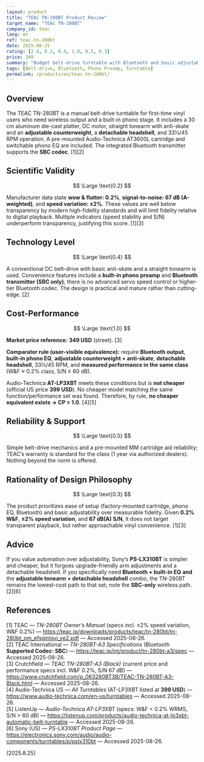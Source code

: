 ```yaml
---
layout: product
title: "TEAC TN-280BT Product Review"
target_name: "TEAC TN-280BT"
company_id: teac
lang: en
ref: teac-tn-280bt
date: 2025-08-25
rating: [2.4, 0.2, 0.4, 1.0, 0.5, 0.3]
price: 349
summary: "Budget belt-drive turntable with Bluetooth and basic adjustability; measured performance is limited, but no cheaper model matches its feature/performance set"
tags: [Belt-drive, Bluetooth, Phono Preamp, Turntable]
permalink: /products/en/teac-tn-280bt/
---
```

## Overview

The TEAC TN-280BT is a manual belt-drive turntable for first-time vinyl users who need wireless output and a built-in phono stage. It includes a 30 cm aluminum die-cast platter, DC motor, straight tonearm with anti-skate and an **adjustable counterweight**, a **detachable headshell**, and 33⅓/45 RPM operation. A pre-mounted Audio-Technica AT3600L cartridge and switchable phono EQ are included. The integrated Bluetooth transmitter supports the **SBC codec**. [1][2]

## Scientific Validity

$$ \Large \text{0.2} $$

Manufacturer data state **wow & flutter: 0.2%**, **signal-to-noise: 67 dB (A-weighted)**, and **speed variation: ±2%**. These values are well below transparency by modern high-fidelity standards and will limit fidelity relative to digital playback. Multiple indicators (speed stability and S/N) underperform transparency, justifying this score. [1][3]

## Technology Level

$$ \Large \text{0.4} $$

A conventional DC belt-drive with basic anti-skate and a straight tonearm is used. Convenience features include a **built-in phono preamp** and **Bluetooth transmitter (SBC only)**; there is no advanced servo speed control or higher-tier Bluetooth codec. The design is practical and mature rather than cutting-edge. [2]

## Cost-Performance

$$ \Large \text{1.0} $$

**Market price reference:** **349 USD** (street). [3]

**Comparator rule (user-visible equivalence):** require **Bluetooth output**, **built-in phono EQ**, **adjustable counterweight + anti-skate**, **detachable headshell**, 33⅓/45 RPM, and **measured performance in the same class** (W&F ≈ 0.2% class, S/N ≥ 60 dB).

Audio-Technica **AT-LP3XBT** meets these conditions but is **not cheaper** (official US price **399 USD**). No cheaper model matching the same function/performance set was found. Therefore, by rule, **no cheaper equivalent exists → CP = 1.0**. [4][5]

## Reliability & Support

$$ \Large \text{0.5} $$

Simple belt-drive mechanics and a pre-mounted MM cartridge aid reliability; TEAC’s warranty is standard for the class (1 year via authorized dealers). Nothing beyond the norm is offered.

## Rationality of Design Philosophy

$$ \Large \text{0.3} $$

The product prioritizes ease of setup (factory-mounted cartridge, phono EQ, Bluetooth) and basic adjustability over measurable fidelity. Given **0.2% W&F**, **±2% speed variation**, and **67 dB(A) S/N**, it does not target transparent playback, but rather approachable vinyl convenience. [1][3]

## Advice

If you value automation over adjustability, Sony’s **PS-LX310BT** is simpler and cheaper, but it forgoes upgrade-friendly arm adjustments and a detachable headshell. If you specifically need **Bluetooth + built-in EQ** **and** the **adjustable tonearm + detachable headshell** combo, the TN-280BT remains the lowest-cost path to that set; note the **SBC-only** wireless path. [2][6]

## References

[1] TEAC — *TN-280BT Owner’s Manual* (specs incl. ±2% speed variation, W&F 0.2%) — https://teac.jp/downloads/products/teac/tn-280bt/tn-280bt_om_efsginlsvj_ve2.pdf — Accessed 2025-08-26.  
[2] TEAC International — *TN-280BT-A3 Specifications* (Bluetooth **Supported Codec: SBC**) — https://teac.jp/int/product/tn-280bt-a3/spec — Accessed 2025-08-26.  
[3] Crutchfield — *TEAC TN-280BT-A3 (Black)* (current price and performance specs incl. W&F 0.2%, S/N 67 dB) — https://www.crutchfield.com/p_063280BT3B/TEAC-TN-280BT-A3-Black.html — Accessed 2025-08-26.  
[4] Audio-Technica US — *All Turntables* (AT-LP3XBT listed at **399 USD**) — https://www.audio-technica.com/en-us/turntables — Accessed 2025-08-26.  
[5] ListenUp — *Audio-Technica AT-LP3XBT* (specs: W&F < 0.2% WRMS, S/N > 60 dB) — https://listenup.com/products/audio-technica-at-lp3xbt-automatic-belt-turntable — Accessed 2025-08-26.  
[6] Sony (US) — *PS-LX310BT Product Page* — https://electronics.sony.com/audio/audio-components/turntables/p/pslx310bt — Accessed 2025-08-26.

(2025.8.25)

